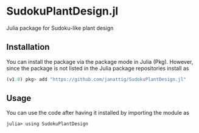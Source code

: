 # SudokuPlantDesign.jl

Julia package for Sudoku-like plant design



## Installation

You can install the package via the package mode in Julia (Pkg). However, since the package
is not listed in the Julia package repositories install as
```julia
(v1.0) pkg> add "https://github.com/janattig/SudokuPlantDesign.jl"
```

## Usage

You can use the code after having it installed by importing the module as
```julia-REPL
julia> using SudokuPlantDesign
```
